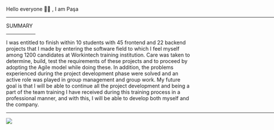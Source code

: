 Hello everyone 👋🏻 , I am Paşa

<hr width="850"/>

SUMMARY
<hr width="80"/>
I was entitled to finish within 10 students with 45 frontend and 22 backend projects that I made by entering the software field to which I feel myself among 1200 candidates at Workintech training institution. Care was taken to determine, build, test the requirements of these projects and to proceed by adopting the Agile model while doing these. In addition, the problems experienced during the project development phase were solved and an active role was played in group management and group work. My future goal is that I will be able to continue all the project development and being a part of the team training I have received during this training process in a professional manner, and with this, I will be able to develop both myself and the company.  

<hr  width="850"/>

<div display="flex";justifyContent="center.">

![](https://github-readme-streak-stats.herokuapp.com/?user=pasaismihan&theme=swift&border_radius=11.8&card_width=700)<br/>


</div>
